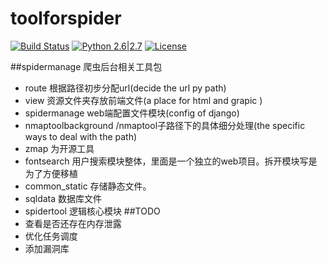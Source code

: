 # toolforspider

[![Build Status](http://nanshihui.github.io/public/status.svg)](http://nanshihui.github.io/2016/01/21/ToolForSpider%E7%AE%80%E4%BB%8B/) [![Python 2.6|2.7](http://nanshihui.github.io/public/python.svg)](https://www.python.org/) [![License](http://nanshihui.github.io/public/license.svg)](http://nanshihui.github.io/2016/01/21/ToolForSpider%E7%AE%80%E4%BB%8B/) 

##spidermanage 爬虫后台相关工具包
* route                         					根据路径初步分配url(decide the url py path)
* view                            				资源文件夹存放前端文件(a place for html and grapic )
* spidermanage         					web端配置文件模块(config of django)
* nmaptoolbackground 			/nmaptool子路径下的具体细分处理(the specific ways to deal with the path)
* zmap 为开源工具
* fontsearch         					用户搜索模块整体，里面是一个独立的web项目。拆开模块写是为了方便移植
* common_static         			存储静态文件。
* sqldata         					数据库文件
* spidertool                          					逻辑核心模块
##TODO
* 查看是否还存在内存泄露
* 优化任务调度
* 添加漏洞库